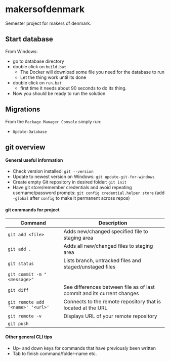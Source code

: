 # makersofdenmark
Semester project for makers of denmark. 

## Start database
From Windows:
- go to database directory
- double click on `build.bat`
  * The Docker will download some file you need for the database to run
  * Let the thing work until its done
- double click on `run.bat`
  * first time it needs about 90 seconds to do its thing.
- Now you should be ready to run the solution.

## Migrations
From the `Package Manager Console` simply run:
- `Update-Database`

## git overview
#### General useful information 

- Check version installed: `git --version`
- Update to newest version on Windows: `git update-git-for-windows`
- Create empty Git repository in desired folder: `git init`
- Have git store/remember credentials and avoid repeating username/password prompts: `git config credential.helper store` (add `-global` after `config` to make it permanent across repos)

#### git commands for project
Command | Description
------- | -----------
`git add <file>` | Adds new/changed specified file to staging area
`git add .` | Adds all new/changed files to staging area
`git status` | Lists branch, untracked files and staged/unstaged files
`git commit -m "<message>"` |
`git diff` | See differences between file as of last commit and its current changes
`git remote add '<name>' '<url>'` | Connects to the remote repository that is located at the URL
`git remote -v` | Displays URL of your remote repository
`git push` |


#### Other general CLI tips
- Up- and down keys for commands that have previously been written
- Tab to finish command/folder-name etc.
